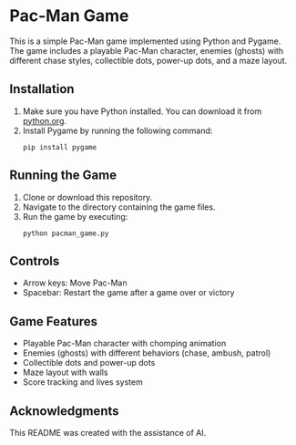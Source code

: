 
# Pac-Man Game

This is a simple Pac-Man game implemented using Python and Pygame. The game includes a playable Pac-Man character, enemies (ghosts) with different chase styles, collectible dots, power-up dots, and a maze layout.

## Installation

1. Make sure you have Python installed. You can download it from [python.org](https://www.python.org/downloads/).
2. Install Pygame by running the following command:
   ```
   pip install pygame
   ```

## Running the Game

1. Clone or download this repository.
2. Navigate to the directory containing the game files.
3. Run the game by executing:
   ```
   python pacman_game.py
   ```

## Controls

- Arrow keys: Move Pac-Man
- Spacebar: Restart the game after a game over or victory

## Game Features

- Playable Pac-Man character with chomping animation
- Enemies (ghosts) with different behaviors (chase, ambush, patrol)
- Collectible dots and power-up dots
- Maze layout with walls
- Score tracking and lives system

## Acknowledgments

This README was created with the assistance of AI.
